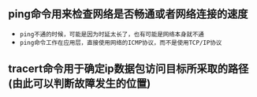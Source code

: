 ## ping命令用来检查网络是否畅通或者网络连接的速度
* `ping不通的时候，可能是因为时延太长了，也有可能是网络本身就不通`
* `ping命令工作在应用层，直接使用网络的ICMP协议，而不是使用TCP/IP协议`

## tracert命令用于确定ip数据包访问目标所采取的路径(由此可以判断故障发生的位置)

